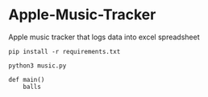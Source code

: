 # Apple-Music-Tracker
Apple music tracker that logs data into excel spreadsheet 

```
pip install -r requirements.txt
```
```
python3 music.py
```
```
def main()
    balls
```
